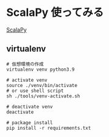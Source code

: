 # ScalaPy 使ってみる

[ScalaPy](https://scalapy.dev/)

## virtualenv 

```shell
# 仮想環境の作成
virtualenv venv python3.9

# activate venv
source ./venv/bin/activate
# or use shell script
sh ./tools/venv-activate.sh
 
# deactivate venv
deactivate

# package install 
pip install -r requirements.txt
```
